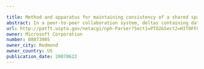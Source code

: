 ```yaml
---

title: Method and apparatus for maintaining consistency of a shared space across multiple endpoints in a peer-to-peer collaborative computer system
abstract: In a peer-to-peer collaboration system, deltas containing data change commands are organized in a persistent data structure called a delta log. The delta log is organized into blocks, which are the largest division in the delta log. In turn, blocks contain groups, groups contain chains and chains contain deltas. Delta blocks are used to implement priority deltas that are used to limit the collection of data change commands that must be transferred. Within a block the deltas are organized by groups, each of which is a set of deltas organized into chains. The delta group in used to determine which deltas to purge. The chains are ordered by increasing creator ID of the endpoint that created the chain. Organizing the delta log in this fashion allows the log to be “walked” to detect convergence problems. To achieve causality-preservation, each delta has a list of dependencies representing other deltas that must be executed before the current delta can be executed. The dynamics manager uses the ability to do (execute) and undo commands to perform roll back and roll forward operations on deltas in order to achieve convergence.
url: http://patft.uspto.gov/netacgi/nph-Parser?Sect1=PTO2&Sect2=HITOFF&p=1&u=%2Fnetahtml%2FPTO%2Fsearch-adv.htm&r=1&f=G&l=50&d=PALL&S1=08073905&OS=08073905&RS=08073905
owner: Microsoft Corporation
number: 08073905
owner_city: Redmond
owner_country: US
publication_date: 20070622
---
```

